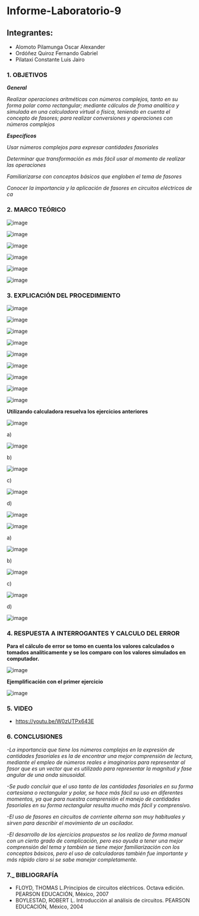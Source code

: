 # Informe-Laboratorio-9

## Integrantes:

  * Alomoto Pilamunga Oscar Alexander
  * Ordóñez Quiroz Fernando Gabriel
  * Pilataxi Constante Luis Jairo

### 1. OBJETIVOS

***General***

*Realizar operaciones aritméticas con números complejos, tanto en su forma polar como rectangular; mediante cálculos de froma analítica y simulada en 
una calculadora virtual o física, teniendo en cuenta el concepto de fasores; para realizar conversiones y operaciones con números complejos*

***Especificos*** 

*Usar números complejos para expresar cantidades fasoriales*

*Determinar que transformación es más fácil usar al momento de realizar las operaciones*

*Familiarizarse con conceptos básicos que engloben el tema de fasores*

*Conocer la importancia y la aplicación de fasores en circuitos eléctricos de ca*

### 2. MARCO TEÓRICO

![image](https://user-images.githubusercontent.com/104925648/221188003-90a63df8-12d3-487b-9525-0da8c1531bc4.png)

![image](https://user-images.githubusercontent.com/104925648/221188037-575dfc7d-df04-4646-97c6-2fa5467811bb.png)

![image](https://user-images.githubusercontent.com/104925648/221188063-74864ba5-d58c-405c-8667-dc1254f8f945.png)

![image](https://user-images.githubusercontent.com/104925648/221188096-875d9d94-f890-4e77-b30e-d24a144d28c1.png)

![image](https://user-images.githubusercontent.com/104925648/221188133-4f5e29f4-c67c-4b67-a78d-bbd91d061f57.png)

![image](https://user-images.githubusercontent.com/104925648/221188204-74f8f03e-3520-40e0-afcc-e45aaaf256de.png)

### 3. EXPLICACIÓN DEL PROCEDIMIENTO

![image](https://user-images.githubusercontent.com/116705680/221159678-50b902e7-ac16-464f-b3ae-331ee709d0a0.png)

![image](https://user-images.githubusercontent.com/116705680/221159743-ad4e20f1-05dc-48d0-a42b-c319bbae4756.png)

![image](https://user-images.githubusercontent.com/116705680/221159768-41ec2eac-9d4f-443e-a518-a03ef2912b3d.png)

![image](https://user-images.githubusercontent.com/116705680/221159824-c85925a3-2554-4840-a51d-e7c581a83ed1.png)

![image](https://user-images.githubusercontent.com/116705680/221159876-61b7b56f-a0c4-4f4a-b875-91bc195ceb15.png)

![image](https://user-images.githubusercontent.com/116705680/221159906-a9998131-2d98-47ad-bf46-ef62e124f8f2.png)

![image](https://user-images.githubusercontent.com/116705680/221159948-ec0b102b-4704-4520-96af-2f43585ae44b.png)

![image](https://user-images.githubusercontent.com/116705680/221159986-b75ca46d-02db-4952-a304-aef7113631f0.png)

![image](https://user-images.githubusercontent.com/116705680/221164088-788c809f-4c85-4f93-9dfe-56b774d70b44.png)

**Utilizando calculadora resuelva los ejercicios anteriores**

![image](https://user-images.githubusercontent.com/116774906/221190612-b3791aa7-de09-4b55-b5ea-f0b9c9e3a700.png)

a) 

![image](https://user-images.githubusercontent.com/104925648/221193336-6e353b45-5ff4-46f6-841c-55d1784cb0b4.png)

b)

![image](https://user-images.githubusercontent.com/104925648/221193424-1e10e57d-aa56-4ee5-b987-bbe14cae4217.png)

c)

![image](https://user-images.githubusercontent.com/104925648/221193473-852e84fe-b9cf-41af-ab93-31fb4c74a37b.png)

d) 

![image](https://user-images.githubusercontent.com/104925648/221193580-0e2193b8-55e8-4d84-bf49-9cc9c3b9b4c0.png)


![image](https://user-images.githubusercontent.com/116774906/221193836-6e934b58-1b4f-48b1-bdae-15bf69de8985.png)

a) 

![image](https://user-images.githubusercontent.com/104925648/221194366-fb10b951-9d5c-4f84-881f-0c2fe23b058f.png)

b)

![image](https://user-images.githubusercontent.com/104925648/221194978-b9fcd553-f79c-4337-ac19-ce0e79a5300e.png)

c)

![image](https://user-images.githubusercontent.com/104925648/221195014-6facafd5-4848-4103-aa04-0c50f627d931.png)

d)

![image](https://user-images.githubusercontent.com/104925648/221195083-4fc2591e-6424-45c4-a9ba-df212edcb914.png)




### 4. RESPUESTA A INTERROGANTES Y CALCULO DEL ERROR

**Para el cálculo de error se tomo en cuenta los valores calculados o tomados analíticamente y se los comparo con los valores simulados en computador.**

![image](https://user-images.githubusercontent.com/116774906/221196922-e397c632-ede6-4ffe-8ef0-3506a93619e6.png)

**Ejemplificación con el primer ejercicio**

![image](https://user-images.githubusercontent.com/116774906/221197036-95c41efe-0131-4d8b-9327-ef663ce997b1.png)


### 5. VIDEO

- https://youtu.be/W0zUTPx643E

### 6. CONCLUSIONES

*-La importancia que tiene los números complejos en la expresión de cantidades fasoriales es la de encontrar una mejor comprensión de lectura, mediante el empleo de números reales e imaginarios para representar al fasor que es un vector que es utilizado para representar la magnitud y fase angular de una onda sinusoidal.*

*-Se pudo concluir que el uso tanto de las cantidades fasoriales en su forma cartesiana o rectangular y polar, se hace más fácil su uso en diferentes momentos, ya que para nuestra comprensión el manejo de cantidades fasoriales en su forma rectangular resulta mucho más fácil y comprensivo.* 

*-El uso de fasores en circuitos de corriente alterna son muy habituales y sirven para describir el movimiento de un oscilador.*

*-El desarrollo de los ejercicios propuestos se los realizo de forma manual con un cierto grado de complicación, pero eso ayuda a tener una mejor comprensión del tema y también se tiene mejor familiarización con los conceptos básicos, pero el uso de calculadoras también fue importante y más rápido claro si se sabe manejar completamente.*


### 7._ BIBLIOGRAFÍA

- FLOYD, THOMAS L.Principios de circuitos eléctricos. Octava edición. PEARSON EDUCACIÓN, México, 2007
- BOYLESTAD, ROBERT L. Introducción al análisis de circuitos. PEARSON EDUCACIÓN, México, 2004
